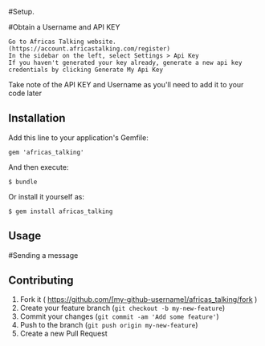 #Setup.

#Obtain a Username and API KEY

	Go to Africas Talking website. (https://account.africastalking.com/register)
	In the sidebar on the left, select Settings > Api Key
	If you haven't generated your key already, generate a new api key credentials by clicking Generate My Api Key

Take note of the API KEY and Username as you'll need to add it to your code later

## Installation

Add this line to your application's Gemfile:

    gem 'africas_talking'

And then execute:

    $ bundle

Or install it yourself as:

    $ gem install africas_talking

## Usage
#Sending a message


## Contributing

1. Fork it ( https://github.com/[my-github-username]/africas_talking/fork )
2. Create your feature branch (`git checkout -b my-new-feature`)
3. Commit your changes (`git commit -am 'Add some feature'`)
4. Push to the branch (`git push origin my-new-feature`)
5. Create a new Pull Request
